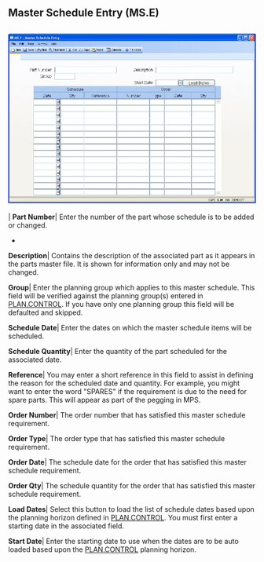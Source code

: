 ## Master Schedule Entry (MS.E)
<PageHeader />

##

![](./MS-E-1.jpg)

| **Part Number**|  Enter the number of the part whose schedule is to be added
or changed.

-  
**Description**|  Contains the description of the associated part as it
appears in the parts master file. It is shown for information only and may not
be changed.

**Group**|  Enter the planning group which applies to this master schedule.
This field will be verified against the planning group(s) entered in
[PLAN.CONTROL](../PLAN-CONTROL/README.md). If you have only one planning group this
field will be defaulted and skipped.

**Schedule Date**|  Enter the dates on which the master schedule items will be
scheduled.

**Schedule Quantity**|  Enter the quantity of the part scheduled for the
associated date.

**Reference**|  You may enter a short reference in this field to assist in
defining the reason for the scheduled date and quantity. For example, you
might want to enter the word "SPARES" if the requirement is due to the need
for spare parts. This will appear as part of the pegging in MPS.

**Order Number**|  The order number that has satisfied this master schedule
requirement.

**Order Type**|  The order type that has satisfied this master schedule
requirement.

**Order Date**|  The schedule date for the order that has satisfied this
master schedule requirement.

**Order Qty**|  The schedule quantity for the order that has satisfied this
master schedule requirement.

**Load Dates**|  Select this button to load the list of schedule dates based
upon the planning horizon defined in [PLAN.CONTROL](../PLAN-CONTROL/README.md). You
must first enter a starting date in the associated field.

**Start Date**|  Enter the starting date to use when the dates are to be auto
loaded based upon the [PLAN.CONTROL](../PLAN-CONTROL/README.md) planning horizon.


<badge text= "Version 8.10.57 " vertical="middle" />

<PageFooter />
